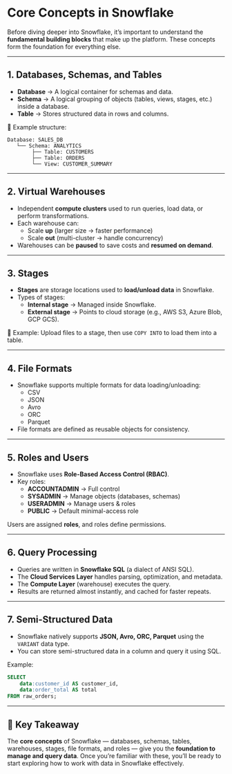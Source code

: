 # Core Concepts in Snowflake

Before diving deeper into Snowflake, it’s important to understand the **fundamental building blocks** that make up the platform. These concepts form the foundation for everything else.

---

## 1. Databases, Schemas, and Tables
- **Database** → A logical container for schemas and data.  
- **Schema** → A logical grouping of objects (tables, views, stages, etc.) inside a database.  
- **Table** → Stores structured data in rows and columns.  

📌 Example structure:  
```
Database: SALES_DB
   └── Schema: ANALYTICS
        ├── Table: CUSTOMERS
        ├── Table: ORDERS
        └── View: CUSTOMER_SUMMARY
```

---

## 2. Virtual Warehouses
- Independent **compute clusters** used to run queries, load data, or perform transformations.  
- Each warehouse can:
  - Scale **up** (larger size → faster performance)  
  - Scale **out** (multi-cluster → handle concurrency)  
- Warehouses can be **paused** to save costs and **resumed on demand**.  

---

## 3. Stages
- **Stages** are storage locations used to **load/unload data** in Snowflake.  
- Types of stages:
  - **Internal stage** → Managed inside Snowflake.  
  - **External stage** → Points to cloud storage (e.g., AWS S3, Azure Blob, GCP GCS).  

📌 Example: Upload files to a stage, then use `COPY INTO` to load them into a table.  

---

## 4. File Formats
- Snowflake supports multiple formats for data loading/unloading:  
  - CSV  
  - JSON  
  - Avro  
  - ORC  
  - Parquet  
- File formats are defined as reusable objects for consistency.  

---

## 5. Roles and Users
- Snowflake uses **Role-Based Access Control (RBAC)**.  
- Key roles:
  - **ACCOUNTADMIN** → Full control  
  - **SYSADMIN** → Manage objects (databases, schemas)  
  - **USERADMIN** → Manage users & roles  
  - **PUBLIC** → Default minimal-access role  

Users are assigned **roles**, and roles define permissions.  

---

## 6. Query Processing
- Queries are written in **Snowflake SQL** (a dialect of ANSI SQL).  
- The **Cloud Services Layer** handles parsing, optimization, and metadata.  
- The **Compute Layer** (warehouse) executes the query.  
- Results are returned almost instantly, and cached for faster repeats.  

---

## 7. Semi-Structured Data
- Snowflake natively supports **JSON, Avro, ORC, Parquet** using the `VARIANT` data type.  
- You can store semi-structured data in a column and query it using SQL.  

Example:
```sql
SELECT 
    data:customer_id AS customer_id,
    data:order_total AS total
FROM raw_orders;
```

---

## 📌 Key Takeaway
The **core concepts** of Snowflake — databases, schemas, tables, warehouses, stages, file formats, and roles — give you the **foundation to manage and query data**. Once you’re familiar with these, you’ll be ready to start exploring how to work with data in Snowflake effectively.
